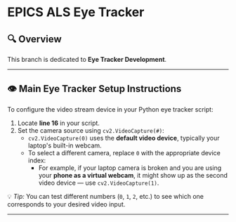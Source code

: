 # EPICS ALS Eye Tracker

## 🔍 Overview  
This branch is dedicated to **Eye Tracker Development**.

---

## 👁️ Main Eye Tracker Setup Instructions

To configure the video stream device in your Python eye tracker script:

1. Locate **line 16** in your script.
2. Set the camera source using `cv2.VideoCapture(#)`:
   - `cv2.VideoCapture(0)` uses the **default video device**, typically your laptop's built-in webcam.
   - To select a different camera, replace `0` with the appropriate device index:
     - For example, if your laptop camera is broken and you are using your **phone as a virtual webcam**, it might show up as the second video device — use `cv2.VideoCapture(1)`.

💡 *Tip:* You can test different numbers (`0`, `1`, `2`, etc.) to see which one corresponds to your desired video input.

---
